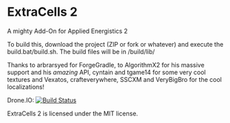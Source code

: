 ExtraCells 2
==========

A mighty Add-On for Applied Energistics 2

To build this, download the project (ZIP or fork or whatever) and execute the build.bat/build.sh. The build files will be in /build/lib/

Thanks to arbrarsyed for ForgeGradle, to AlgorithmX2 for his massive support and his *amazing* API, cyntain and tgame14 for some very cool textures and Vexatos, crafteverywhere, SSCXM and VeryBigBro for the cool localizations! 

Drone.IO:
[![Build Status](https://drone.io/github.com/M3gaFr3ak/ExtraCells2/status.png)](https://drone.io/github.com/M3gaFr3ak/ExtraCells2/files)

ExtraCells 2 is licensed under the MIT license.
